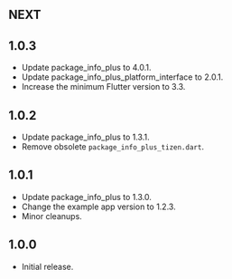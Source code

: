 ## NEXT
## 1.0.3

* Update package_info_plus to 4.0.1.
* Update package_info_plus_platform_interface to 2.0.1.
* Increase the minimum Flutter version to 3.3.

## 1.0.2

* Update package_info_plus to 1.3.1.
* Remove obsolete `package_info_plus_tizen.dart`.

## 1.0.1

* Update package_info_plus to 1.3.0.
* Change the example app version to 1.2.3.
* Minor cleanups.

## 1.0.0

* Initial release.

